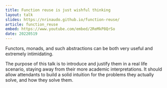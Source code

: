 ```yaml
---
title: Function reuse is just wishful thinking
layout: talk
slides: https://nrinaudo.github.io/function-reuse/
article: function_reuse
embed: https://www.youtube.com/embed/2ReMkP8QrSo
date: 20220519
---
```


Functors, monads, and such abstractions can be both very useful and extremely intimidating.

The purpose of this talk is to introduce and justify them in a real life scenario, staying away from their more academic interpretations. It should allow attendants to build a solid intuition for the problems they actually solve, and how they solve them.
